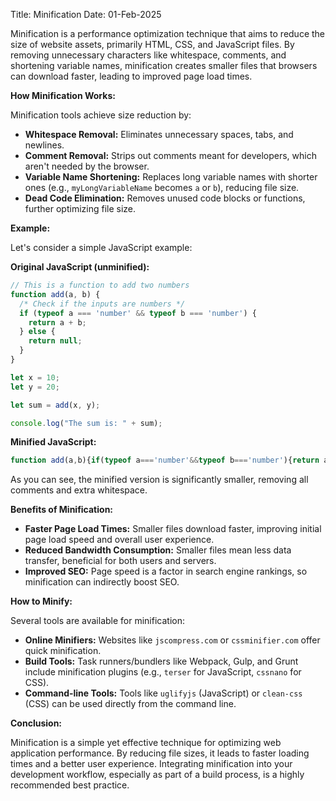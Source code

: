 Title: Minification
Date: 01-Feb-2025

Minification is a performance optimization technique that aims to reduce the size of website assets, primarily HTML, CSS, and JavaScript files. By removing unnecessary characters like whitespace, comments, and shortening variable names, minification creates smaller files that browsers can download faster, leading to improved page load times.

**How Minification Works:**

Minification tools achieve size reduction by:

* **Whitespace Removal:** Eliminates unnecessary spaces, tabs, and newlines.
* **Comment Removal:** Strips out comments meant for developers, which aren't needed by the browser.
* **Variable Name Shortening:** Replaces long variable names with shorter ones (e.g., `myLongVariableName` becomes `a` or `b`), reducing file size.
* **Dead Code Elimination:**  Removes unused code blocks or functions, further optimizing file size.

**Example:**

Let's consider a simple JavaScript example:

**Original JavaScript (unminified):**

```javascript
// This is a function to add two numbers
function add(a, b) {
  /* Check if the inputs are numbers */
  if (typeof a === 'number' && typeof b === 'number') {
    return a + b;
  } else {
    return null; 
  }
}

let x = 10;
let y = 20;

let sum = add(x, y);

console.log("The sum is: " + sum); 
```

**Minified JavaScript:**

```javascript
function add(a,b){if(typeof a==='number'&&typeof b==='number'){return a+b}else{return null}}let x=10;let y=20;let sum=add(x,y);console.log("The sum is: "+sum);
```

As you can see, the minified version is significantly smaller, removing all comments and extra whitespace.

**Benefits of Minification:**

* **Faster Page Load Times:** Smaller files download faster, improving initial page load speed and overall user experience.
* **Reduced Bandwidth Consumption:**  Smaller files mean less data transfer, beneficial for both users and servers.
* **Improved SEO:**  Page speed is a factor in search engine rankings, so minification can indirectly boost SEO.

**How to Minify:**

Several tools are available for minification:

* **Online Minifiers:**  Websites like `jscompress.com` or `cssminifier.com` offer quick minification.
* **Build Tools:**  Task runners/bundlers like Webpack, Gulp, and Grunt include minification plugins (e.g., `terser` for JavaScript, `cssnano` for CSS).
* **Command-line Tools:** Tools like `uglifyjs` (JavaScript) or `clean-css` (CSS) can be used directly from the command line.

**Conclusion:**

Minification is a simple yet effective technique for optimizing web application performance. By reducing file sizes, it leads to faster loading times and a better user experience.  Integrating minification into your development workflow, especially as part of a build process, is a highly recommended best practice.
